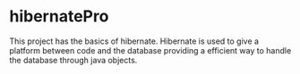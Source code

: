 # hibernatePro

This project has the basics of hibernate. Hibernate is used to give a platform between code and the database providing a efficient way to handle the database through java objects.

